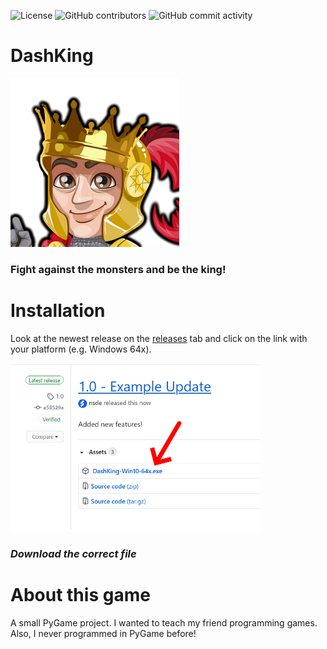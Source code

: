 ![License](https://img.shields.io/badge/License-MIT-blue)
![GitHub contributors](https://img.shields.io/github/contributors/nsde/DashKing)
![GitHub commit activity](https://img.shields.io/github/commit-activity/y/nsde/DashKing)

# DashKing
![DashKing Logo](icon.png)


### Fight against the monsters and be the king!


# Installation
Look at the newest release on the [releases](https://github.com/nsde/DashKing/releases) tab and click on the link with your platform (e.g. Windows 64x).

![Release download](download.png)
### *Download the correct file*


# About this game
A small PyGame project. I wanted to teach my friend programming games. Also, I never programmed in PyGame before!

